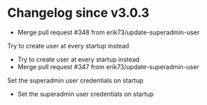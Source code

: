 # Changelog since v3.0.3
- Merge pull request #348 from erik73/update-superadmin-user

Try to create user at every startup instead 
- Try to create user at every startup instead 
- Merge pull request #347 from erik73/update-superadmin-user

Set the superadmin user credentials on startup 
- Set the superadmin user credentials on startup 
